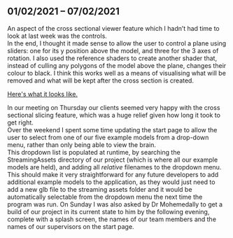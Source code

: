 ## 01/02/2021 – 07/02/2021

An aspect of the cross sectional viewer feature which I hadn’t had time to look at last week was the controls. <br>
In the end, I thought it made sense to allow the user to control a plane using sliders: one for its y position above the model, and three for the 3 axes of rotation. I also used the reference shaders to create another shader that, instead of culling any polygons of the model above the plane, changes their colour to black. I think this works well as a means of visualising what will be removed and what will be kept after the cross section is created.

[Here's what it looks like.](https://drive.google.com/file/d/1v0BmrBsi1qSZWK5kpbs3UGAvCHc6DCz-/view?usp=sharing)

In our meeting on Thursday our clients seemed very happy with the cross sectional slicing feature, which was a huge relief given how long it took to get right.  
Over the weekend I spent some time updating the start page to allow the user to select from one of our five example models from a drop-down menu, rather than only being able to view the brain.  
This dropdown list is populated at runtime, by searching the StreamingAssets directory of our project (which is where all our example models are held), and adding all *relative* filenames to the dropdown menu. This should make it very straightforward for any future developers to add additional example models to the application, as they would just need to add a new glb file to the streaming assets folder and it would be automatically selectable from the dropdown menu the next time the program was run.
On Sunday I was also asked by Dr Mohemedally to get a build of our project in its current state to him by the following evening, complete with a splash screen, the names of our team members and the names of our supervisors on the start page.
